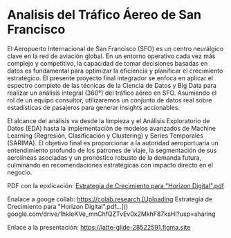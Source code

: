 # Analisis del Tráfico Áereo de San Francisco
El Aeropuerto Internacional de San Francisco (SFO) es un centro neurálgico clave en la red de aviación global. En un entorno operativo cada vez más complejo y competitivo, la capacidad de tomar decisiones basadas en datos es fundamental para optimizar la eficiencia y planificar el crecimiento estratégico.
El presente proyecto final integrador se enfoca en aplicar el espectro completo de las técnicas de la Ciencia de Datos y Big Data para realizar un análisis integral (360°) del tráfico aéreo en SFO. Asumiendo el rol de un equipo consultor, utilizaremos un conjunto de datos real sobre estadísticas de pasajeros para generar insights accionables.

El alcance del análisis va desde la limpieza y el Análisis Exploratorio de Datos (EDA) hasta la implementación de modelos avanzados de Machine Learning (Regresión, Clasificación y Clustering) y Series Temporales (SARIMA). El objetivo final es proporcionar a la autoridad aeroportuaria un entendimiento profundo de los patrones de viaje, la segmentación de sus aerolíneas asociadas y un pronóstico robusto de la demanda futura, culminando en recomendaciones estratégicas con impacto directo en el negocio.

PDF con la epxlicación: [Estrategia de Crecimiento para "Horizon Digital".pdf](https://github.com/user-attachments/files/23054111/Estrategia.de.Crecimiento.para.Horizon.Digital.pdf)

Enalace a googe collab: https://colab.research.[Uploading Estrategia de Crecimiento para "Horizon Digital".pdf…]()
google.com/drive/1hkIeKVe_mnChfQZTvEv0x2MkhF87ksHl?usp=sharing

Enlace a la presentación: https://latte-glide-28522591.figma.site

